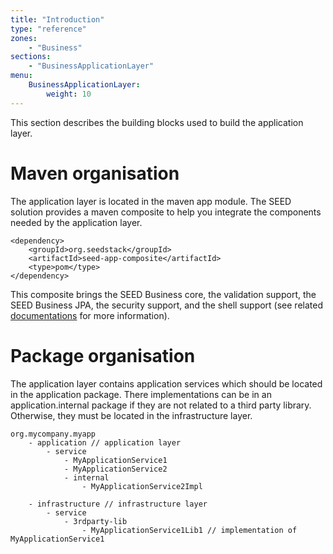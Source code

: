 ```yaml
---
title: "Introduction"
type: "reference"
zones:
    - "Business"
sections:
    - "BusinessApplicationLayer"
menu:
    BusinessApplicationLayer:
        weight: 10
---
```



This section describes the building blocks used to build the application layer.

# Maven organisation

The application layer is located in the maven app module. The SEED solution provides a maven composite to help you integrate
the components needed by the application layer.

    <dependency>
        <groupId>org.seedstack</groupId>
        <artifactId>seed-app-composite</artifactId>
        <type>pom</type>
    </dependency>
    
This composite brings the SEED Business core, the validation support, the SEED Business JPA, the security support, and 
the shell support (see related [documentations](#!/seed-doc) for more information).

# Package organisation

The application layer contains application services which should be located in the application package. There implementations
can be in an application.internal package if they are not related to a third party library. Otherwise, they must be
located in the infrastructure layer.

```
org.mycompany.myapp
    - application // application layer
        - service
            - MyApplicationService1
            - MyApplicationService2
            - internal
                - MyApplicationService2Impl
            
    - infrastructure // infrastructure layer
        - service
            - 3rdparty-lib
                - MyApplicationService1Lib1 // implementation of MyApplicationService1 
```